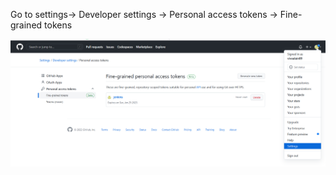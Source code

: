Go to settings-> Developer settings -> Personal access tokens -> Fine-grained tokens

![qownnotes-media-ATEuiv](../../media/qownnotes-media-ATEuiv.png)
